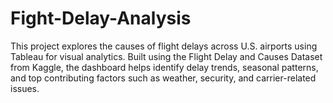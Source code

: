 # Fight-Delay-Analysis
This project explores the causes of flight delays across U.S. airports using Tableau for visual analytics. Built using the Flight Delay and Causes Dataset from Kaggle, the dashboard helps identify delay trends, seasonal patterns, and top contributing factors such as weather, security, and carrier-related issues.
